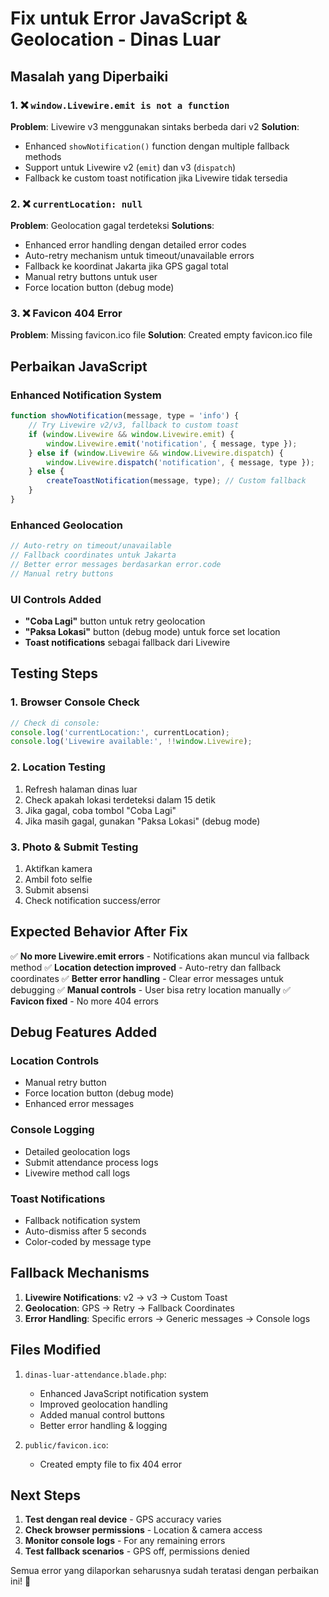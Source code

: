 # Fix untuk Error JavaScript & Geolocation - Dinas Luar

## Masalah yang Diperbaiki

### 1. ❌ `window.Livewire.emit is not a function`
**Problem**: Livewire v3 menggunakan sintaks berbeda dari v2
**Solution**: 
- Enhanced `showNotification()` function dengan multiple fallback methods
- Support untuk Livewire v2 (`emit`) dan v3 (`dispatch`)
- Fallback ke custom toast notification jika Livewire tidak tersedia

### 2. ❌ `currentLocation: null` 
**Problem**: Geolocation gagal terdeteksi
**Solutions**:
- Enhanced error handling dengan detailed error codes
- Auto-retry mechanism untuk timeout/unavailable errors
- Fallback ke koordinat Jakarta jika GPS gagal total
- Manual retry buttons untuk user
- Force location button (debug mode)

### 3. ❌ Favicon 404 Error
**Problem**: Missing favicon.ico file
**Solution**: Created empty favicon.ico file

## Perbaikan JavaScript

### Enhanced Notification System
```javascript
function showNotification(message, type = 'info') {
    // Try Livewire v2/v3, fallback to custom toast
    if (window.Livewire && window.Livewire.emit) {
        window.Livewire.emit('notification', { message, type });
    } else if (window.Livewire && window.Livewire.dispatch) {
        window.Livewire.dispatch('notification', { message, type });
    } else {
        createToastNotification(message, type); // Custom fallback
    }
}
```

### Enhanced Geolocation
```javascript
// Auto-retry on timeout/unavailable
// Fallback coordinates untuk Jakarta
// Better error messages berdasarkan error.code
// Manual retry buttons
```

### UI Controls Added
- **"Coba Lagi"** button untuk retry geolocation
- **"Paksa Lokasi"** button (debug mode) untuk force set location
- **Toast notifications** sebagai fallback dari Livewire

## Testing Steps

### 1. Browser Console Check
```javascript
// Check di console:
console.log('currentLocation:', currentLocation);
console.log('Livewire available:', !!window.Livewire);
```

### 2. Location Testing
1. Refresh halaman dinas luar
2. Check apakah lokasi terdeteksi dalam 15 detik
3. Jika gagal, coba tombol "Coba Lagi"
4. Jika masih gagal, gunakan "Paksa Lokasi" (debug mode)

### 3. Photo & Submit Testing
1. Aktifkan kamera
2. Ambil foto selfie
3. Submit absensi
4. Check notification success/error

## Expected Behavior After Fix

✅ **No more Livewire.emit errors** - Notifications akan muncul via fallback method
✅ **Location detection improved** - Auto-retry dan fallback coordinates
✅ **Better error handling** - Clear error messages untuk debugging
✅ **Manual controls** - User bisa retry location manually
✅ **Favicon fixed** - No more 404 errors

## Debug Features Added

### Location Controls
- Manual retry button
- Force location button (debug mode)
- Enhanced error messages

### Console Logging
- Detailed geolocation logs
- Submit attendance process logs
- Livewire method call logs

### Toast Notifications
- Fallback notification system
- Auto-dismiss after 5 seconds
- Color-coded by message type

## Fallback Mechanisms

1. **Livewire Notifications**: v2 → v3 → Custom Toast
2. **Geolocation**: GPS → Retry → Fallback Coordinates
3. **Error Handling**: Specific errors → Generic messages → Console logs

## Files Modified

1. `dinas-luar-attendance.blade.php`:
   - Enhanced JavaScript notification system
   - Improved geolocation handling
   - Added manual control buttons
   - Better error handling & logging

2. `public/favicon.ico`:
   - Created empty file to fix 404 error

## Next Steps

1. **Test dengan real device** - GPS accuracy varies
2. **Check browser permissions** - Location & camera access
3. **Monitor console logs** - For any remaining errors
4. **Test fallback scenarios** - GPS off, permissions denied

Semua error yang dilaporkan seharusnya sudah teratasi dengan perbaikan ini! 🎯

